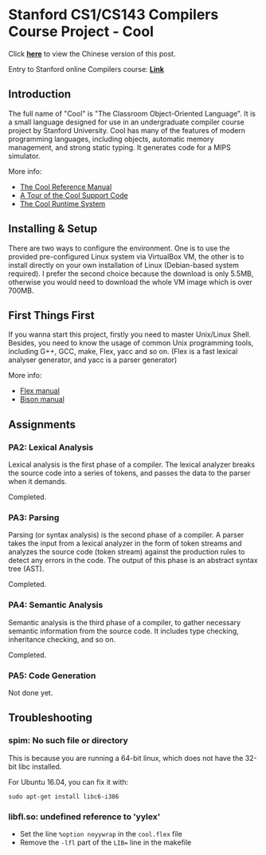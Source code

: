 # Stanford CS1/CS143 Compilers Course Project - Cool

Click **[here](https://masterliu.net/archives/768)** to view the Chinese version of this post.

Entry to Stanford online Compilers course: **[Link](https://lagunita.stanford.edu/courses/Engineering/Compilers/Fall2014/info)**

## Introduction

The full name of "Cool" is "The Classroom Object-Oriented Language". It is a small language designed for use in an undergraduate compiler course project by Stanford University. Cool has many of the features of modern programming languages, including objects, automatic memory management, and strong static typing. It generates code for a MIPS simulator.

More info:

* [The Cool Reference Manual](http://web.stanford.edu/class/cs143/materials/cool-manual.pdf)
* [A Tour of the Cool Support Code](http://web.stanford.edu/class/cs143/materials/cool-tour.pdf)
* [The Cool Runtime System](http://web.stanford.edu/class/cs143/materials/cool-runtime.pdf)

## Installing & Setup

There are two ways to configure the environment. One is to use the provided pre-configured Linux 
system via VirtualBox VM, the other is to install directly on your own installation of Linux (Debian-based system required). I prefer the second choice because the download is only 5.5MB, otherwise you would need to download the whole VM image which is over 700MB.

## First Things First

If you wanna start this project, firstly you need to master Unix/Linux Shell. Besides, you need to know the usage of common Unix programming tools, including G++, GCC, make, Flex, yacc and so on. (Flex is a fast lexical analyser generator, and yacc is a parser generator)

More info: 

* [Flex manual](http://westes.github.io/flex/manual/)
* [Bison manual](http://www.gnu.org/software/bison/manual/html_node/index.html)

## Assignments

### PA2: Lexical Analysis

Lexical analysis is the first phase of a compiler. The lexical analyzer breaks the source code into a series of tokens, and passes the data to the parser when it demands.

Completed.

### PA3: Parsing

Parsing (or syntax analysis) is the second phase of a compiler. A parser takes the input from a lexical analyzer in the form of token streams and analyzes the source code (token stream) against the production rules to detect any errors in the code. The output of this phase is an abstract syntax tree (AST).

Completed.

### PA4: Semantic Analysis

Semantic analysis is the third phase of a compiler, to gather necessary semantic information from the source code. It includes type checking, inheritance checking, and so on.

Completed.

### PA5: Code Generation

Not done yet.

## Troubleshooting

### spim: No such file or directory

This is because you are running a 64-bit linux, which does not have the 32-bit libc installed.

For Ubuntu 16.04, you can fix it with:

```
sudo apt-get install libc6-i386
```

### libfl.so: undefined reference to 'yylex'

* Set the line `%option noyywrap` in the `cool.flex` file
* Remove the `-lfl` part of the `LIB=` line in the makefile
